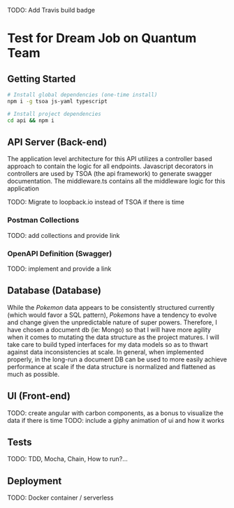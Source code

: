TODO: Add Travis build badge

# Test for Dream Job on Quantum Team

## Getting Started
```bash
# Install global dependencies (one-time install)
npm i -g tsoa js-yaml typescript

# Install project dependencies
cd api && npm i

```


## API Server (Back-end)
The application level architecture for this API utilizes a controller based approach to contain the logic for all endpoints. Javascript decorators in controllers are used by TSOA (the api framework) to generate swagger documentation. The middleware.ts contains all the middleware logic for this application 

TODO: Migrate to loopback.io instead of TSOA if there is time

### Postman Collections
TODO: add collections and provide link 

### OpenAPI Definition (Swagger)
TODO: implement and provide a link 

## Database (Database)
While the _Pokemon_ data appears to be consistently structured currently (which would favor a SQL pattern), _Pokemons_ have a tendency to evolve and change given the unpredictable nature of super powers. Therefore, I have chosen a document db (ie: Mongo) so that I will have more agility when it comes to mutating the data structure as the project matures. I will take care to build typed interfaces for my data models so as to thwart against data inconsistencies at scale. In general, when implemented properly, in the long-run a document DB can be used to more easily achieve performance at scale if the data structure is normalized and flattened as much as possible. 

## UI (Front-end)
TODO: create angular with carbon components, as a bonus to visualize the data if there is time
TODO: include a giphy animation of ui and how it works

## Tests
TODO: TDD, Mocha, Chain, How to run?...

## Deployment 
TODO: Docker container / serverless


